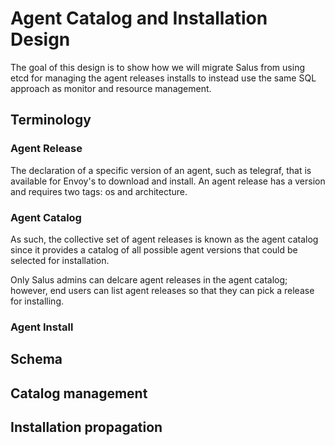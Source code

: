 # Agent Catalog and Installation Design

The goal of this design is to show how we will migrate Salus from using etcd for
managing the agent releases installs to instead use the same SQL approach as
monitor and resource management.

## Terminology

### Agent Release

The declaration of a specific version of an agent, such as telegraf, that is available
for Envoy's to download and install. An agent release has a version and requires two
tags: os and architecture. 

### Agent Catalog

As such, the collective set of agent releases is known as the agent catalog since it 
provides a catalog of all possible agent versions that could be selected for installation.

Only Salus admins can delcare agent releases in the agent catalog; however, end users
can list agent releases so that they can pick a release for installing. 

### Agent Install

## Schema

## Catalog management

## Installation propagation

